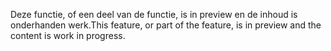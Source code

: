 <span data-ttu-id="8b22b-101">Deze functie, of een deel van de functie, is in preview en de inhoud is onderhanden werk.</span><span class="sxs-lookup"><span data-stu-id="8b22b-101">This feature, or part of the feature, is in preview and the content is work in progress.</span></span>